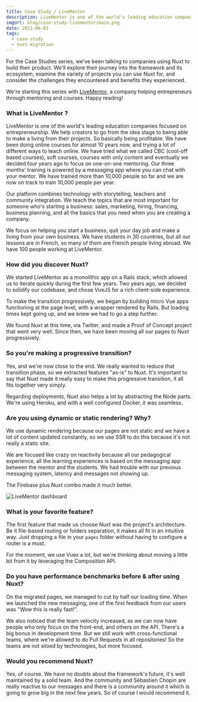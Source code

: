 ```yaml
---
title: Case Study / LiveMentor
description: LiveMentor is one of the world's leading education companies focused on entrepreneurship. They decided to migrate their existing front-end to Nuxt. We met with Romain and Alexandre to talk about their journey.
imgUrl: blog/case-study-livementor/main.png
date: 2021-06-01
tags:
  - case-study
  - nuxt-migration
---
```


For the Case Studies series, we've been talking to companies using Nuxt to build their product. We'll explore their journey into the framework and its ecosystem, examine the variety of projects you can use Nuxt for, and consider the challenges they encountered and benefits they experienced.

We're starting this series with [LiveMentor](https://www.livementor.com/), a company helping entrepreneurs through mentoring and courses. Happy reading!

### What is LiveMentor ?

LiveMentor is one of the world's leading education companies focused on entrepreneurship. We help creators to go from the idea stage to being able to make a living from their projects. So basically being profitable. We have been doing online courses for almost 10 years now, and trying a lot of different ways to teach online. We have tried what we called CBC (cool-off based courses), soft courses, courses with only content and eventually we decided four years ago to focus on one-on-one mentoring. Our three months' training is powered by a messaging app where you can chat with your mentor. We have trained more than 10,000 people so far and we are now on track to train 10,000 people per year.

Our platform combines technology with storytelling, teachers and community integration. We teach the topics that are most important for someone who's starting a business: sales, marketing, hiring, financing, business planning, and all the basics that you need when you are creating a company.

We focus on helping you start a business, quit your day job and make a living from your own business. We have students in 30 countries, but all our lessons are in French, so many of them are French people living abroad. We have 100 people working at LiveMentor.

### How did you discover Nuxt?

We started LiveMentor as a monolithic app on a Rails stack, which allowed us to iterate quickly during the first few years. Two years ago, we decided to solidify our codebase, and chose VueJS for a rich client-side experience.

To make the transition progressively, we began by building micro Vue apps functioning at the page level, with a wrapper rendered by Rails. But loading times kept going up, and we knew we had to go a step further.

We found Nuxt at this time, via Twitter, and made a Proof of Concept project that went very well. Since then, we have been moving all our pages to Nuxt progressively.

### So you're making a progressive transition?

Yes, and we're now close to the end. We really wanted to reduce that transition phase, so we extracted features "as-is" to Nuxt. It's important to say that Nuxt made it really easy to make this progressive transition, it all fits together very simply.

Regarding deployments, Nuxt also helps a lot by abstracting the Node parts. We're using Heroku, and with a well configured Docker, it was seamless.

### Are you using dynamic or static rendering? Why?

We use dynamic rendering because our pages are not static and we have a lot of content updated constantly, so we use SSR to do this because it's not really a static site.

We are focused like crazy on reactivity because all our pedagogical experience, all the learning experiences is based on the messaging app between the mentor and the students. We had trouble with our previous messaging system, latency and messages not showing up.

The Firebase plus Nuxt combo made it much better.

![LiveMentor dashboard](case-study-livementor/mockup-m1-3.png)

### What is your favorite feature?

The first feature that made us choose Nuxt was the project's architecture. Be it file-based routing or folders separation, it makes all fit in an intuitive way. Just dropping a file in your `pages` folder without having to configure a router is a must.

For the moment, we use Vuex a lot, but we're thinking about moving a little bit from it by leveraging the Composition API.

### Do you have performance benchmarks before & after using Nuxt?

On the migrated pages, we managed to cut by half our loading time. When we launched the new messaging, one of the first feedback from our users was "Wow this is really fast!".

We also noticed that the team velocity increased, as we can now have people who only focus on the front-end, and others on the API. There's a big bonus in development time. But we still work with cross-functional teams, where we're allowed to do Pull Requests in all repositories! So the teams are not siloed by technologies, but more focused.

### Would you recommend Nuxt?

Yes, of course. We have no doubts about the framework's future, it's well maintained by a solid team. And the community and Sébastien Chopin are really reactive to our messages and there is a community around it which is going to grow big in the next few years. So of course I would recommend it.
